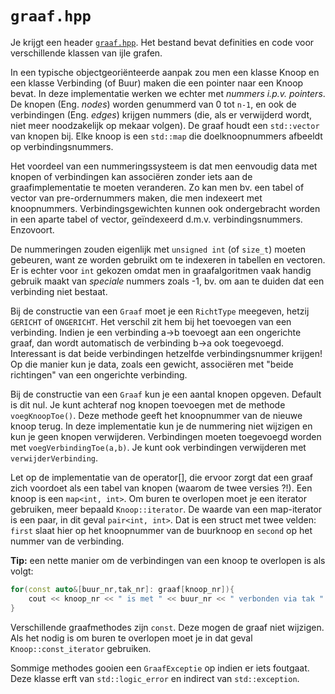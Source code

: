 # `graaf.hpp`


Je krijgt een header [`graaf.hpp`](include/graaf.hpp). Het bestand bevat definities en code voor verschillende klassen van ijle grafen.

In een typische objectgeoriënteerde aanpak zou men een klasse Knoop en een klasse Verbinding (of Buur) maken die een pointer naar een Knoop bevat. In deze implementatie werken we echter met _nummers i.p.v. pointers_. De knopen (Eng. _nodes_) worden genummerd van 0 tot `n-1`, en ook de verbindingen (Eng. _edges_) krijgen nummers (die, als er verwijderd wordt, niet meer noodzakelijk op mekaar volgen). De graaf houdt een `std::vector` van knopen bij. Elke knoop is een `std::map` die doelknoopnummers afbeeldt op verbindingsnummers.

Het voordeel van een nummeringssysteem is dat men eenvoudig data met knopen of verbindingen kan associëren zonder iets aan de graafimplementatie te moeten veranderen. Zo kan men bv. een tabel of vector van pre-ordernummers maken, die men indexeert met knoopnummers. Verbindingsgewichten kunnen ook ondergebracht worden in een aparte tabel of vector, geïndexeerd d.m.v. verbindingsnummers. Enzovoort.

De nummeringen zouden eigenlijk met `unsigned int` (of `size_t`) moeten gebeuren, want ze worden gebruikt om te indexeren in tabellen en vectoren. Er is echter voor `int` gekozen omdat men in graafalgoritmen vaak handig gebruik maakt van _speciale_ nummers zoals -1, bv. om aan te duiden dat een verbinding niet bestaat.

Bij de constructie van een `Graaf` moet je een `RichtType` meegeven, hetzij `GERICHT` of `ONGERICHT`. Het verschil zit hem bij het toevoegen van een verbinding. Indien je een verbinding a->b toevoegt aan een ongerichte graaf, dan wordt automatisch de verbinding b->a ook toegevoegd. Interessant is dat beide verbindingen hetzelfde verbindingsnummer krijgen! Op die manier kun je data, zoals een gewicht, associëren met "beide richtingen" van een ongerichte verbinding.

Bij de constructie van een `Graaf` kun je een aantal knopen opgeven. Default is dit nul. Je kunt achteraf nog knopen toevoegen met de methode `voegKnoopToe()`. Deze methode geeft het knoopnummer van de nieuwe knoop terug. In deze implementatie kun je de nummering niet wijzigen en kun je geen knopen verwijderen. Verbindingen moeten toegevoegd worden met `voegVerbindingToe(a,b)`. Je kunt ook verbindingen verwijderen met `verwijderVerbinding`.

Let op de implementatie van de operator[], die ervoor zorgt dat een graaf zich voordoet als een tabel van knopen (waarom de twee versies ?!). Een knoop is een `map<int, int>`. Om buren te overlopen moet je een iterator gebruiken, meer bepaald `Knoop::iterator`. De waarde van een map-iterator is een paar, in dit geval `pair<int, int>`. Dat is een struct met twee velden: `first` slaat hier op het knoopnummer van de buurknoop en `second` op het nummer van de verbinding.

**Tip:** een nette manier om de verbindingen van een knoop te overlopen is als volgt:

```cpp
for(const auto&[buur_nr,tak_nr]: graaf[knoop_nr]){
    cout << knoop_nr << " is met " << buur_nr << " verbonden via tak " << tak_nr << endl;
}
```

Verschillende graafmethodes zijn `const`. Deze mogen de graaf niet wijzigen. Als het nodig is om buren te overlopen moet je in dat geval `Knoop::const_iterator` gebruiken.

Sommige methodes gooien een `GraafExceptie` op indien er iets foutgaat. Deze klasse erft van `std::logic_error` en indirect van `std::exception`.